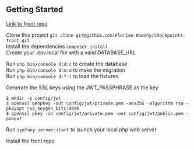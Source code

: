 
## Getting Started
[Link to front repo](https://github.com/Florian-Rowehy/checkpoint4-front)

Clone this project `git clone git@github.com:Florian-Rowehy/checkpoint4-front.git` <br>
Install the dependencies `composer install`<br>
Create your .env.local file with a valid DATABASE_URL

Run `php bin/console d:d:c` to create the database <br>
Run `php bin/console d:m:m` to make the migration <br>
Run `php bin/console d:f:l` to load the fixtures <br>

Generate the SSL keys using the JWT_PASSPHRASE as the key
```
$ mkdir -p config/jwt
$ openssl genpkey -out config/jwt/private.pem -aes256 -algorithm rsa -pkeyopt rsa_keygen_bits:4096
$ openssl pkey -in config/jwt/private.pem -out config/jwt/public.pem -pubout
```

Run `symfony server:start` to launch your local php web server

Install the front repo